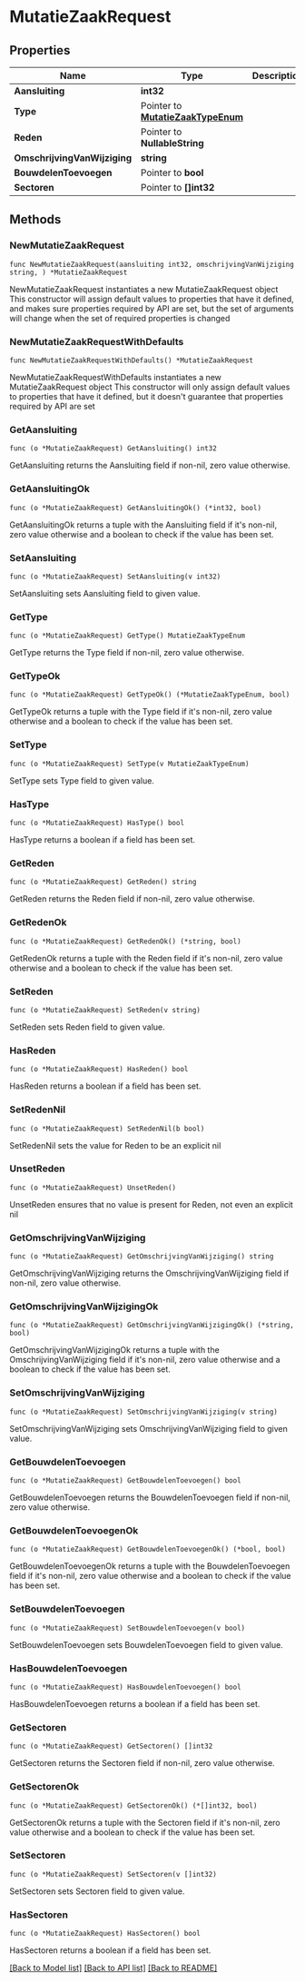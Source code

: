# MutatieZaakRequest

## Properties

Name | Type | Description | Notes
------------ | ------------- | ------------- | -------------
**Aansluiting** | **int32** |  | 
**Type** | Pointer to [**MutatieZaakTypeEnum**](MutatieZaakTypeEnum.md) |  | [optional] 
**Reden** | Pointer to **NullableString** |  | [optional] 
**OmschrijvingVanWijziging** | **string** |  | 
**BouwdelenToevoegen** | Pointer to **bool** |  | [optional] 
**Sectoren** | Pointer to **[]int32** |  | [optional] 

## Methods

### NewMutatieZaakRequest

`func NewMutatieZaakRequest(aansluiting int32, omschrijvingVanWijziging string, ) *MutatieZaakRequest`

NewMutatieZaakRequest instantiates a new MutatieZaakRequest object
This constructor will assign default values to properties that have it defined,
and makes sure properties required by API are set, but the set of arguments
will change when the set of required properties is changed

### NewMutatieZaakRequestWithDefaults

`func NewMutatieZaakRequestWithDefaults() *MutatieZaakRequest`

NewMutatieZaakRequestWithDefaults instantiates a new MutatieZaakRequest object
This constructor will only assign default values to properties that have it defined,
but it doesn't guarantee that properties required by API are set

### GetAansluiting

`func (o *MutatieZaakRequest) GetAansluiting() int32`

GetAansluiting returns the Aansluiting field if non-nil, zero value otherwise.

### GetAansluitingOk

`func (o *MutatieZaakRequest) GetAansluitingOk() (*int32, bool)`

GetAansluitingOk returns a tuple with the Aansluiting field if it's non-nil, zero value otherwise
and a boolean to check if the value has been set.

### SetAansluiting

`func (o *MutatieZaakRequest) SetAansluiting(v int32)`

SetAansluiting sets Aansluiting field to given value.


### GetType

`func (o *MutatieZaakRequest) GetType() MutatieZaakTypeEnum`

GetType returns the Type field if non-nil, zero value otherwise.

### GetTypeOk

`func (o *MutatieZaakRequest) GetTypeOk() (*MutatieZaakTypeEnum, bool)`

GetTypeOk returns a tuple with the Type field if it's non-nil, zero value otherwise
and a boolean to check if the value has been set.

### SetType

`func (o *MutatieZaakRequest) SetType(v MutatieZaakTypeEnum)`

SetType sets Type field to given value.

### HasType

`func (o *MutatieZaakRequest) HasType() bool`

HasType returns a boolean if a field has been set.

### GetReden

`func (o *MutatieZaakRequest) GetReden() string`

GetReden returns the Reden field if non-nil, zero value otherwise.

### GetRedenOk

`func (o *MutatieZaakRequest) GetRedenOk() (*string, bool)`

GetRedenOk returns a tuple with the Reden field if it's non-nil, zero value otherwise
and a boolean to check if the value has been set.

### SetReden

`func (o *MutatieZaakRequest) SetReden(v string)`

SetReden sets Reden field to given value.

### HasReden

`func (o *MutatieZaakRequest) HasReden() bool`

HasReden returns a boolean if a field has been set.

### SetRedenNil

`func (o *MutatieZaakRequest) SetRedenNil(b bool)`

 SetRedenNil sets the value for Reden to be an explicit nil

### UnsetReden
`func (o *MutatieZaakRequest) UnsetReden()`

UnsetReden ensures that no value is present for Reden, not even an explicit nil
### GetOmschrijvingVanWijziging

`func (o *MutatieZaakRequest) GetOmschrijvingVanWijziging() string`

GetOmschrijvingVanWijziging returns the OmschrijvingVanWijziging field if non-nil, zero value otherwise.

### GetOmschrijvingVanWijzigingOk

`func (o *MutatieZaakRequest) GetOmschrijvingVanWijzigingOk() (*string, bool)`

GetOmschrijvingVanWijzigingOk returns a tuple with the OmschrijvingVanWijziging field if it's non-nil, zero value otherwise
and a boolean to check if the value has been set.

### SetOmschrijvingVanWijziging

`func (o *MutatieZaakRequest) SetOmschrijvingVanWijziging(v string)`

SetOmschrijvingVanWijziging sets OmschrijvingVanWijziging field to given value.


### GetBouwdelenToevoegen

`func (o *MutatieZaakRequest) GetBouwdelenToevoegen() bool`

GetBouwdelenToevoegen returns the BouwdelenToevoegen field if non-nil, zero value otherwise.

### GetBouwdelenToevoegenOk

`func (o *MutatieZaakRequest) GetBouwdelenToevoegenOk() (*bool, bool)`

GetBouwdelenToevoegenOk returns a tuple with the BouwdelenToevoegen field if it's non-nil, zero value otherwise
and a boolean to check if the value has been set.

### SetBouwdelenToevoegen

`func (o *MutatieZaakRequest) SetBouwdelenToevoegen(v bool)`

SetBouwdelenToevoegen sets BouwdelenToevoegen field to given value.

### HasBouwdelenToevoegen

`func (o *MutatieZaakRequest) HasBouwdelenToevoegen() bool`

HasBouwdelenToevoegen returns a boolean if a field has been set.

### GetSectoren

`func (o *MutatieZaakRequest) GetSectoren() []int32`

GetSectoren returns the Sectoren field if non-nil, zero value otherwise.

### GetSectorenOk

`func (o *MutatieZaakRequest) GetSectorenOk() (*[]int32, bool)`

GetSectorenOk returns a tuple with the Sectoren field if it's non-nil, zero value otherwise
and a boolean to check if the value has been set.

### SetSectoren

`func (o *MutatieZaakRequest) SetSectoren(v []int32)`

SetSectoren sets Sectoren field to given value.

### HasSectoren

`func (o *MutatieZaakRequest) HasSectoren() bool`

HasSectoren returns a boolean if a field has been set.


[[Back to Model list]](../README.md#documentation-for-models) [[Back to API list]](../README.md#documentation-for-api-endpoints) [[Back to README]](../README.md)


